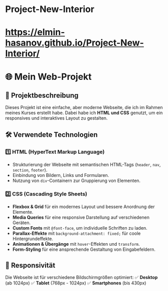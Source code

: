 # Project-New-Interior
# https://elmin-hasanov.github.io/Project-New-Interior/

# 🌐 Mein Web-Projekt

## 🚀 Projektbeschreibung
Dieses Projekt ist eine einfache, aber moderne Webseite, die ich im Rahmen meines Kurses erstellt habe. Dabei habe ich **HTML und CSS** genutzt, um ein responsives und interaktives Layout zu gestalten.

## 🛠️ Verwendete Technologien
### **1️⃣ HTML (HyperText Markup Language)**
- Strukturierung der Webseite mit semantischen HTML-Tags (`header`, `nav`, `section`, `footer`).
- Einbindung von Bildern, Links und Formularen.
- Nutzung von `div`-Containern zur Gruppierung von Elementen.

### **2️⃣ CSS (Cascading Style Sheets)**
- **Flexbox & Grid** für ein modernes Layout und bessere Anordnung der Elemente.
- **Media Queries** für eine responsive Darstellung auf verschiedenen Geräten.
- **Custom Fonts** mit `@font-face`, um individuelle Schriften zu laden.
- **Parallax-Effekte** mit `background-attachment: fixed;` für coole Hintergrundeffekte.
- **Animationen & Übergänge** mit `hover`-Effekten und `transform`.
- **Form-Styling** für eine ansprechende Gestaltung von Eingabefeldern.

## 📱 Responsivität  
Die Webseite ist für verschiedene Bildschirmgrößen optimiert:
✅ **Desktop** (ab 1024px)
✅ **Tablet** (768px - 1024px)
✅ **Smartphones** (bis 430px)
